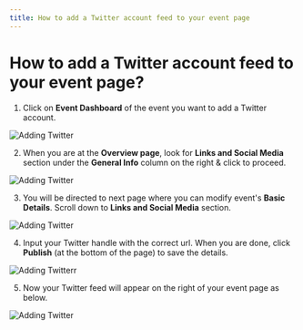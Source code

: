 ```yaml
---
title: How to add a Twitter account feed to your event page
---
```


# How to add a Twitter account feed to your event page?

1. Click on **Event Dashboard** of the event you want to add a Twitter account. 

![Adding Twitter](/images/How-to-add-a-Twitter-account-feed-to-your-event-page-1.png)

2. When you are at the **Overview page**, look for **Links and Social Media** section under the **General Info** column on the right & click to proceed. 

![Adding Twitter](/images/How-to-add-a-Twitter-account-feed-to-your-event-page-2.png)

3. You will be directed to next page where you can modify event's **Basic Details**. Scroll down to **Links and Social Media** section.

![Adding Twitter](/images/How-to-add-a-Twitter-account-feed-to-your-event-page-3.png)

4. Input your Twitter handle with the correct url. When you are done, click **Publish** (at the bottom of the page) to save the details.

![Adding Twitterr](/images/How-to-add-a-Twitter-account-feed-to-your-event-page-4.png)

5. Now your Twitter feed will appear on the right of your event page as below.

![Adding Twitter](/images/How-to-add-a-Twitter-account-feed-to-your-event-page-5.png)
